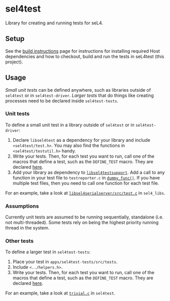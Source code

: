 <!--
     Copyright 2017, Data61, CSIRO (ABN 41 687 119 230)

     SPDX-License-Identifier: CC-BY-SA-4.0
-->

# sel4test

Library for creating and running tests for seL4.

## Setup

See the [build instructions][build] page for instructions for installing
required Host dependencies and how to checkout, build and run the tests in
seL4test (this project).

## Usage

*Small unit tests* can be defined anywhere, such as libraries outside of `sel4test` or in `sel4test-driver`. *Larger tests* that do things like creating processes need to be declared inside `sel4test-tests`.

### Unit tests
To define a small unit test in a library outside of `sel4test` or in `sel4test-driver`:
1. Declare `libsel4test` as a dependency for your library and include `<sel4test/test.h>`. You may also find the functions in `<sel4test/testutil.h>` handy.
2. Write your tests. Then, for each test you want to run, call one of the macros that define a test, such as the `DEFINE_TEST` macro. They are declared
[here](https://github.com/seL4/seL4_libs/blob/master/libsel4test/include/sel4test/test.h#L88).
3. Add your library as dependency to
[`libsel4testsupport`](https://github.com/seL4/sel4test/blob/master/libsel4testsupport).
Add a call to any function in your test file to `testreporter.c` in [`dummy_func()`](https://github.com/seL4/sel4test/blob/master/libsel4testsupport/src/testreporter.c#L35). If you have multiple test files, then you need to call one function for each test file.

For an example, take a look at [`libsel4serialserver/src/test.c`](https://github.com/seL4/seL4_libs/blob/master/libsel4serialserver/src/test.c) in `sel4_libs`.

### Assumptions
Currently unit tests are assumed to be running sequentially, standalone (i.e. not multi-threaded).
Some tests rely on being the highest priority running thread in the system.

### Other tests
To define a larger test in `sel4test-tests`:
1. Place your test in `apps/sel4test-tests/src/tests`.
2. Include `<../helpers.h>`.
3. Write your tests. Then, for each test you want to run, call one of the macros that define a test,
    such as the `DEFINE_TEST` macro. They are declared [here](https://github.com/seL4/seL4_libs/blob/master/libsel4test/include/sel4test/test.h#L88).

For an example, take a look at [`trivial.c`](https://github.com/seL4/sel4test/blob/master/apps/sel4test-tests/src/tests/trivial.c) in `sel4test`.

[build]: https://docs.sel4.systems/Resources#setting-up-your-machine

